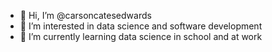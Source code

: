 - 👋 Hi, I’m @carsoncatesedwards
- 👀 I’m interested in data science and software development
- 🌱 I’m currently learning data science in school and at work

<!---
carsoncatesedwards/carsoncatesedwards is a ✨ special ✨ repository because its `README.md` (this file) appears on your GitHub profile.
You can click the Preview link to take a look at your changes.
--->
